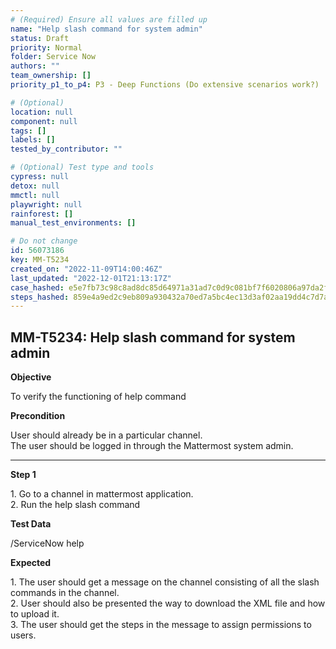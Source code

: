 ```yaml
---
# (Required) Ensure all values are filled up
name: "Help slash command for system admin"
status: Draft
priority: Normal
folder: Service Now
authors: ""
team_ownership: []
priority_p1_to_p4: P3 - Deep Functions (Do extensive scenarios work?)

# (Optional)
location: null
component: null
tags: []
labels: []
tested_by_contributor: ""

# (Optional) Test type and tools
cypress: null
detox: null
mmctl: null
playwright: null
rainforest: []
manual_test_environments: []

# Do not change
id: 56073186
key: MM-T5234
created_on: "2022-11-09T14:00:46Z"
last_updated: "2022-12-01T21:13:17Z"
case_hashed: e5e7fb73c98c8ad8dc85d64971a31ad7c0d9c081bf7f6020806a97da2f2ac4c7c11dac81e9703226df0911ade7921f18
steps_hashed: 859e4a9ed2c9eb809a930432a70ed7a5bc4ec13d3af02aa19dd4c7d7a578e7975ff540427750924a69da777f5ca20b53
---
```


<!-- (Auto-generated) Based on frontmatter's "key" and "name" -->

## MM-T5234: Help slash command for system admin

**Objective**

To verify the functioning of help command

**Precondition**

User should already be in a particular channel.\
The user should be logged in through the Mattermost system admin.

---

**Step 1**

1\. Go to a channel in mattermost application.\
2\. Run the help slash command

**Test Data**

/ServiceNow help

**Expected**

1\. The user should get a message on the channel consisting of all the slash commands in the channel.\
2\. User should also be presented the way to download the XML file and how to upload it.\
3\. The user should get the steps in the message to assign permissions to users.
